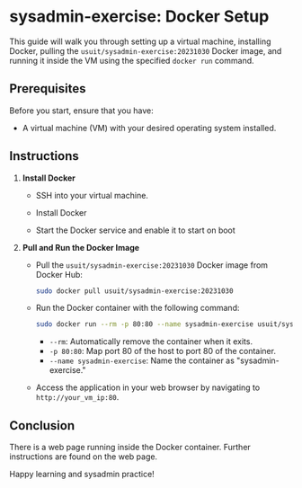 # sysadmin-exercise: Docker Setup

This guide will walk you through setting up a virtual machine, installing Docker, pulling the `usuit/sysadmin-exercise:20231030` Docker image, and running it inside the VM using the specified `docker run` command.

## Prerequisites

Before you start, ensure that you have:

- A virtual machine (VM) with your desired operating system installed.

## Instructions

1. **Install Docker**

   - SSH into your virtual machine.

   - Install Docker

   - Start the Docker service and enable it to start on boot

2. **Pull and Run the Docker Image**

   - Pull the `usuit/sysadmin-exercise:20231030` Docker image from Docker Hub:

     ```bash
     sudo docker pull usuit/sysadmin-exercise:20231030
     ```

   - Run the Docker container with the following command:

     ```bash
     sudo docker run --rm -p 80:80 --name sysadmin-exercise usuit/sysadmin-exercise:20231030
     ```

     - `--rm`: Automatically remove the container when it exits.
     - `-p 80:80`: Map port 80 of the host to port 80 of the container.
     - `--name sysadmin-exercise`: Name the container as "sysadmin-exercise."

   - Access the application in your web browser by navigating to `http://your_vm_ip:80`.

## Conclusion

There is a web page running inside the Docker container.  Further instructions are found on the web page.

Happy learning and sysadmin practice!
